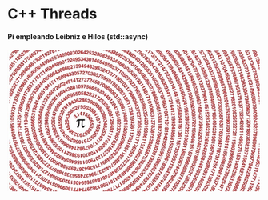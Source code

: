 # C++ Threads
#### Pi empleando Leibniz e Hilos (std::async)
![](https://github.com/Giosuetl/Cplusplus_Threads/blob/main/C%2B%2B_Threads/Pi_Leibniz/pi.jpg)
